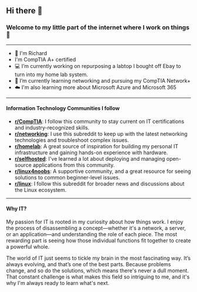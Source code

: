 ## Hi there 👋
### Welcome to my little part of the internet where I work on things :scroll:
---
<!--
**Tech-Bits-By-Richard/Tech-Bits-By-Richard** is a ✨ _special_ ✨ repository because its `README.md` (this file) appears on your GitHub profile.

Here are some ideas to get you started:
-- Make a reddit
  ---- Fun Fact:
  ### Why IT? Section
-->
- :information_desk_person: I'm Richard
- I'm CompTIA A+ certified
- :computer: I’m currently working on repurposing a labtop I bought off Ebay to turn into my home lab system.
- 🌱 I’m currently learning networking and pursuing my CompTIA Network+
- :cloud: I'm also learning more about Microsoft Azure and Microsoft 365

---

#### Information Technology Communities I follow

* **[r/CompTIA](https://www.reddit.com/r/CompTIA/)**: I follow this community to stay current on IT certifications and industry-recognized skills.
* **[r/networking](https://www.reddit.com/r/networking/)**: I use this subreddit to keep up with the latest networking technologies and troubleshoot complex issues.
* **[r/homelab](https://www.reddit.com/r/homelab/)**: A great source of inspiration for building my personal IT infrastructure and gaining hands-on experience with hardware.
* **[r/selfhosted](https://www.reddit.com/r/selfhosted/)**: I've learned a lot about deploying and managing open-source applications from this community.
* **[r/linux4noobs](https://www.reddit.com/r/linux4noobs/)**: A supportive community, and a great resource for seeing solutions to common beginner-level issues.
* **[r/linux](https://www.reddit.com/r/linux/)**: I follow this subreddit for broader news and discussions about the Linux ecosystem.

---

#### Why IT?

My passion for IT is rooted in my curiosity about how things work. I enjoy the process of disassembling a concept—whether it's a network, a server, or an application—and understanding the role of each piece. The most rewarding part is seeing how those individual functions fit together to create a powerful whole.

The world of IT just seems to tickle my brain in the most fascinating way. It’s always evolving, and that’s one of the best parts. Because problems change, and so do the solutions, which means there's never a dull moment. That constant challenge is what makes this field so intriguing to me, and it's why I'm always ready to learn what's next.
